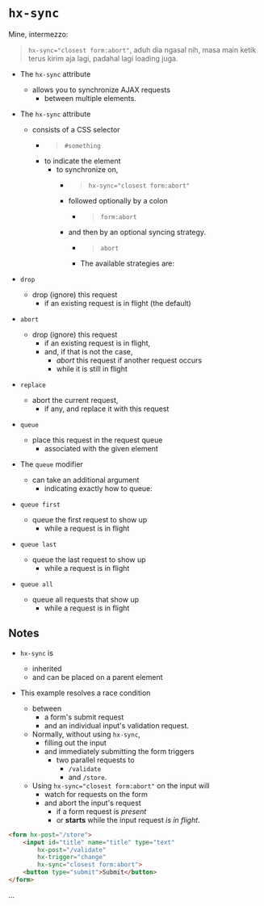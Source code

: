 # `hx-sync`

Mine, intermezzo:
> `hx-sync="closest form:abort"`, aduh dia ngasal nih, masa main ketik terus kirim aja lagi, padahal lagi loading juga.

- The `hx-sync` attribute
  - allows you to synchronize AJAX requests
    - between multiple elements.

- The `hx-sync` attribute
  - consists of a CSS selector
    - > `#something`
    - to indicate the element
      - to synchronize on,
        - > `hx-sync="closest form:abort"`
        - followed optionally by a colon
          - > `form:abort`
        - and then by an optional syncing strategy.
          - > `abort`
          - The available strategies are:

- `drop`
  - drop (ignore) this request
    - if an existing request is in flight (the default)
- `abort`
  - drop (ignore) this request
    - if an existing request is in flight,
    - and, if that is not the case,
      - *abort* this request if another request occurs
      - while it is still in flight
- `replace`
  - abort the current request,
    - if any, and replace it with this request
- `queue`
  - place this request in the request queue
    - associated with the given element

- The `queue` modifier
  - can take an additional argument
    - indicating exactly how to queue:

- `queue first`
  - queue the first request to show up
    - while a request is in flight
- `queue last`
  - queue the last request to show up
    - while a request is in flight
- `queue all`
  - queue all requests that show up
    - while a request is in flight

## Notes

- `hx-sync` is
  - inherited
  - and can be placed on a parent element

- This example resolves a race condition
  - between
    - a form's submit request
    - and an individual input's validation request.
  - Normally, without using `hx-sync`,
    - filling out the input
    - and immediately submitting the form triggers
      - two parallel requests to
        - `/validate`
        - and `/store`.
  - Using `hx-sync="closest form:abort"` on the input will
    - watch for requests on the form
    - and abort the input's request
      - if a form request is *present*
      - or **starts** while the input request _is in flight_.

```html
<form hx-post="/store">
    <input id="title" name="title" type="text"
        hx-post="/validate"
        hx-trigger="change"
        hx-sync="closest form:abort">
    <button type="submit">Submit</button>
</form>
```

...
